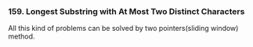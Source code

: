 ### 159. Longest Substring with At Most Two Distinct Characters
All this kind of problems can be solved by two pointers(sliding window) method.
